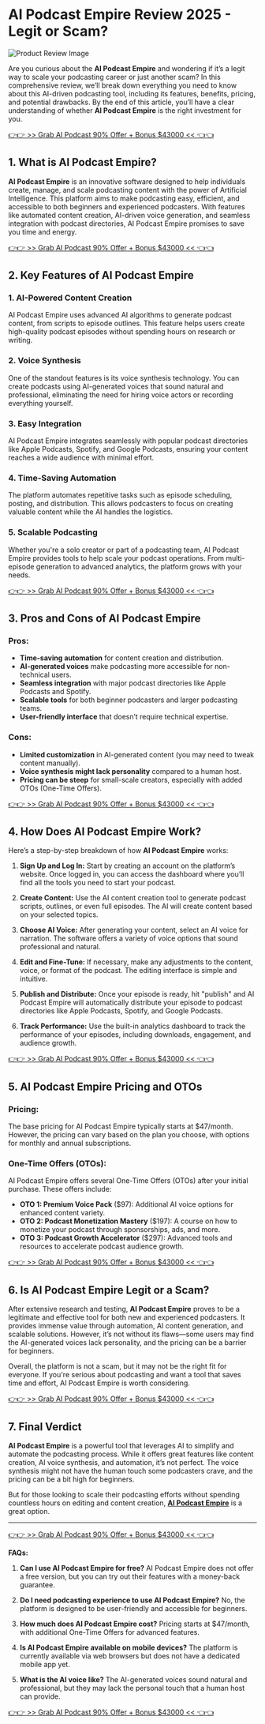 # AI Podcast Empire Review 2025 - Legit or Scam?

![Product Review Image](https://digitalpromoreviews.com/wp-content/uploads/2025/02/product-review-10-768x432.png)

Are you curious about the **AI Podcast Empire** and wondering if it’s a legit way to scale your podcasting career or just another scam? In this comprehensive review, we’ll break down everything you need to know about this AI-driven podcasting tool, including its features, benefits, pricing, and potential drawbacks. By the end of this article, you’ll have a clear understanding of whether **AI Podcast Empire** is the right investment for you.

[👉👉 >> Grab AI Podcast 90% Offer + Bonus $43000 << 👈👈](https://digitalpromoreviews.com/ai-podcast-empire-review/)

## 1. What is AI Podcast Empire?

**AI Podcast Empire** is an innovative software designed to help individuals create, manage, and scale podcasting content with the power of Artificial Intelligence. This platform aims to make podcasting easy, efficient, and accessible to both beginners and experienced podcasters. With features like automated content creation, AI-driven voice generation, and seamless integration with podcast directories, AI Podcast Empire promises to save you time and energy.

[👉👉 >> Grab AI Podcast 90% Offer + Bonus $43000 << 👈👈](https://digitalpromoreviews.com/ai-podcast-empire-review/)

## 2. Key Features of AI Podcast Empire

### 1. **AI-Powered Content Creation**
AI Podcast Empire uses advanced AI algorithms to generate podcast content, from scripts to episode outlines. This feature helps users create high-quality podcast episodes without spending hours on research or writing.

### 2. **Voice Synthesis**
One of the standout features is its voice synthesis technology. You can create podcasts using AI-generated voices that sound natural and professional, eliminating the need for hiring voice actors or recording everything yourself.

### 3. **Easy Integration**
AI Podcast Empire integrates seamlessly with popular podcast directories like Apple Podcasts, Spotify, and Google Podcasts, ensuring your content reaches a wide audience with minimal effort.

### 4. **Time-Saving Automation**
The platform automates repetitive tasks such as episode scheduling, posting, and distribution. This allows podcasters to focus on creating valuable content while the AI handles the logistics.

### 5. **Scalable Podcasting**
Whether you're a solo creator or part of a podcasting team, AI Podcast Empire provides tools to help scale your podcast operations. From multi-episode generation to advanced analytics, the platform grows with your needs.

[👉👉 >> Grab AI Podcast 90% Offer + Bonus $43000 << 👈👈](https://digitalpromoreviews.com/ai-podcast-empire-review/)

## 3. Pros and Cons of AI Podcast Empire

### **Pros:**
- **Time-saving automation** for content creation and distribution.
- **AI-generated voices** make podcasting more accessible for non-technical users.
- **Seamless integration** with major podcast directories like Apple Podcasts and Spotify.
- **Scalable tools** for both beginner podcasters and larger podcasting teams.
- **User-friendly interface** that doesn’t require technical expertise.

### **Cons:**
- **Limited customization** in AI-generated content (you may need to tweak content manually).
- **Voice synthesis might lack personality** compared to a human host.
- **Pricing can be steep** for small-scale creators, especially with added OTOs (One-Time Offers).

[👉👉 >> Grab AI Podcast 90% Offer + Bonus $43000 << 👈👈](https://digitalpromoreviews.com/ai-podcast-empire-review/)

## 4. How Does AI Podcast Empire Work?

Here’s a step-by-step breakdown of how **AI Podcast Empire** works:

1. **Sign Up and Log In:**
   Start by creating an account on the platform’s website. Once logged in, you can access the dashboard where you’ll find all the tools you need to start your podcast.

2. **Create Content:**
   Use the AI content creation tool to generate podcast scripts, outlines, or even full episodes. The AI will create content based on your selected topics.

3. **Choose AI Voice:**
   After generating your content, select an AI voice for narration. The software offers a variety of voice options that sound professional and natural.

4. **Edit and Fine-Tune:**
   If necessary, make any adjustments to the content, voice, or format of the podcast. The editing interface is simple and intuitive.

5. **Publish and Distribute:**
   Once your episode is ready, hit "publish" and AI Podcast Empire will automatically distribute your episode to podcast directories like Apple Podcasts, Spotify, and Google Podcasts.

6. **Track Performance:**
   Use the built-in analytics dashboard to track the performance of your episodes, including downloads, engagement, and audience growth.

[👉👉 >> Grab AI Podcast 90% Offer + Bonus $43000 << 👈👈](https://digitalpromoreviews.com/ai-podcast-empire-review/)

## 5. AI Podcast Empire Pricing and OTOs

### **Pricing:**
The base pricing for AI Podcast Empire typically starts at $47/month. However, the pricing can vary based on the plan you choose, with options for monthly and annual subscriptions.

### **One-Time Offers (OTOs):**
AI Podcast Empire offers several One-Time Offers (OTOs) after your initial purchase. These offers include:

- **OTO 1: Premium Voice Pack** ($97): Additional AI voice options for enhanced content variety.
- **OTO 2: Podcast Monetization Mastery** ($197): A course on how to monetize your podcast through sponsorships, ads, and more.
- **OTO 3: Podcast Growth Accelerator** ($297): Advanced tools and resources to accelerate podcast audience growth.

[👉👉 >> Grab AI Podcast 90% Offer + Bonus $43000 << 👈👈](https://digitalpromoreviews.com/ai-podcast-empire-review/)

## 6. Is AI Podcast Empire Legit or a Scam?

After extensive research and testing, **AI Podcast Empire** proves to be a legitimate and effective tool for both new and experienced podcasters. It provides immense value through automation, AI content generation, and scalable solutions. However, it’s not without its flaws—some users may find the AI-generated voices lack personality, and the pricing can be a barrier for beginners.

Overall, the platform is not a scam, but it may not be the right fit for everyone. If you're serious about podcasting and want a tool that saves time and effort, AI Podcast Empire is worth considering.

[👉👉 >> Grab AI Podcast 90% Offer + Bonus $43000 << 👈👈](https://digitalpromoreviews.com/ai-podcast-empire-review/)

## 7. Final Verdict

**AI Podcast Empire** is a powerful tool that leverages AI to simplify and automate the podcasting process. While it offers great features like content creation, AI voice synthesis, and automation, it’s not perfect. The voice synthesis might not have the human touch some podcasters crave, and the pricing can be a bit high for beginners.

But for those looking to scale their podcasting efforts without spending countless hours on editing and content creation, [**AI Podcast Empire**](https://www.skool.com/digital-promo-reviews-7718/ai-podcast-empire-review-create-automated-podcasts-in-minutes-with-ai-2024?p=5381e04d) is a great option.

---
[👉👉 >> Grab AI Podcast 90% Offer + Bonus $43000 << 👈👈](https://digitalpromoreviews.com/ai-podcast-empire-review/)

**FAQs:**

1. **Can I use AI Podcast Empire for free?**
   AI Podcast Empire does not offer a free version, but you can try out their features with a money-back guarantee.

2. **Do I need podcasting experience to use AI Podcast Empire?**
   No, the platform is designed to be user-friendly and accessible for beginners.

3. **How much does AI Podcast Empire cost?**
   Pricing starts at $47/month, with additional One-Time Offers for advanced features.

4. **Is AI Podcast Empire available on mobile devices?**
   The platform is currently available via web browsers but does not have a dedicated mobile app yet.

5. **What is the AI voice like?**
   The AI-generated voices sound natural and professional, but they may lack the personal touch that a human host can provide.

[👉👉 >> Grab AI Podcast 90% Offer + Bonus $43000 << 👈👈](https://digitalpromoreviews.com/ai-podcast-empire-review/)
